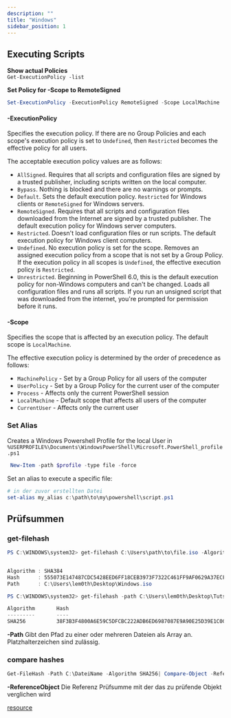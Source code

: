 ```yaml
---
description: ""
title: "Windows"
sidebar_position: 1
---
```

## Executing Scripts

**Show actual Policies**  
`Get-ExecutionPolicy -list`

**Set Policy for -Scope to RemoteSigned**

```powershell
Set-ExecutionPolicy -ExecutionPolicy RemoteSigned -Scope LocalMachine
```

#### -ExecutionPolicy

Specifies the execution policy. If there are no Group Policies and each scope's execution policy is set to `Undefined`, then `Restricted` becomes the effective policy for all users.

The acceptable execution policy values are as follows:

- `AllSigned`. Requires that all scripts and configuration files are signed by a trusted publisher, including scripts written on the local computer.
- `Bypass`. Nothing is blocked and there are no warnings or prompts.
- `Default`. Sets the default execution policy. `Restricted` for Windows clients or `RemoteSigned` for Windows servers.
- `RemoteSigned`. Requires that all scripts and configuration files downloaded from the Internet are signed by a trusted publisher. The default execution policy for Windows server computers.
- `Restricted`. Doesn't load configuration files or run scripts. The default execution policy for Windows client computers.
- `Undefined`. No execution policy is set for the scope. Removes an assigned execution policy from a scope that is not set by a Group Policy. If the execution policy in all scopes is `Undefined`, the effective execution policy is `Restricted`.
- `Unrestricted`. Beginning in PowerShell 6.0, this is the default execution policy for non-Windows computers and can't be changed. Loads all configuration files and runs all scripts. If you run an unsigned script that was downloaded from the internet, you're prompted for permission before it runs.

#### -Scope

Specifies the scope that is affected by an execution policy. The default scope is `LocalMachine`.

The effective execution policy is determined by the order of precedence as follows:

- `MachinePolicy` - Set by a Group Policy for all users of the computer
- `UserPolicy` - Set by a Group Policy for the current user of the computer
- `Process` - Affects only the current PowerShell session
- `LocalMachine` - Default scope that affects all users of the computer
- `CurrentUser` - Affects only the current user

### Set Alias
Creates a Windows Powershell Profile for the local User in `%USERPROFILE%\Documents\WindowsPowerShell\Microsoft.PowerShell_profile.ps1`

```powershell
 New-Item -path $profile -type file -force
```

Set an alias to execute a specific file:

```powershell
# in der zuvor erstellten Datei
set-alias my_alias c:\path\to\my\powershell\script.ps1
```

## Prüfsummen

### get-filehash
```powershell title="Beispiel (Formaierte Ausgabe)"
PS C:\WINDOWS\system32> get-filehash C:\Users\path\to\file.iso -Algorithm SHA384 | Format-List


Algorithm : SHA384
Hash      : 555073E147487CDC5428EED6FF18CEB3973F7322C461FF9AF0629A37ECF7CDF98912F931641C2C46C10F7F9E3E29B50A
Path      : C:\Users\lem0th\Desktop\Windows.iso
```
```powershell title="using the -path parameter"
PS C:\WINDOWS\system32> get-filehash -path C:\Users\lem0th\Desktop\Tuts.7z -Algorithm SHA256

Algorithm       Hash                                                                   Path
---------       ----                                                                   ----
SHA256          38F3B3F4800A6E59C5DFCBC222ADB6ED6987087E9A90E25D39E1C0CCD3EAEA97 
```
**-Path**
Gibt den Pfad zu einer oder mehreren Dateien als Array an. Platzhalterzeichen sind zulässig.

### compare hashes
```powershell
Get-FileHash -Path C:\DateiName -Algorithm SHA256| Compare-Object -ReferenceObject "2F9296722Cd04054566D98F97649B09E" -DifferenceObject {$_.Hash}
```
**-ReferenceObject**
Die Referenz Prüfsumme mit der das zu prüfende Objekt verglichen wird

[resource](https://bitlc-my.sharepoint.com/:f:/g/personal/vasco_alexander_basque_bitlc_onmicrosoft_com/Evx7s1k8cAJLoT1jB6Vr8nMB_dvrWxhH5rPqwX4LQpLYJg?e=kgc1pz)